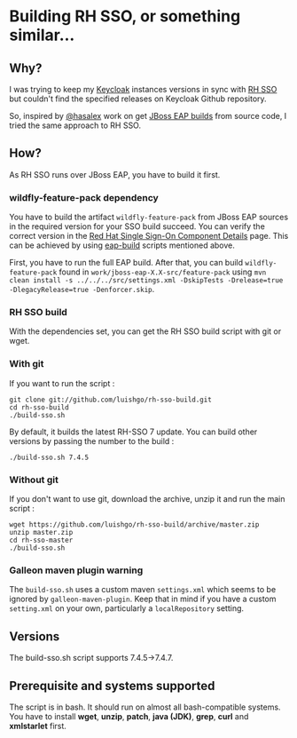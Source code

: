 # Building RH SSO, or something similar...

## Why?

I was trying to keep my [Keycloak](https://github.com/keycloak/keycloak) instances versions in sync with [RH SSO](https://access.redhat.com/products/red-hat-single-sign-on) but couldn't find the specified releases on Keycloak Github repository.

So, inspired by [@hasalex](https://github.com/hasalex) work on get [JBoss EAP builds](https://github.com/hasalex/eap-build) from source code, I tried the same approach to RH SSO.

## How?

As RH SSO runs over JBoss EAP, you have to build it first.
### wildfly-feature-pack dependency

You have to build the artifact `wildfly-feature-pack` from JBoss EAP sources in the required version for your SSO build succeed. You can verify the correct version in the [Red Hat Single Sign-On Component Details](https://access.redhat.com/articles/2342881) page. This can be achieved by using [eap-build](https://github.com/hasalex/eap-build) scripts mentioned above. 

First, you have to run the full EAP build. After that, you can build `wildfly-feature-pack` found in `work/jboss-eap-X.X-src/feature-pack` using `mvn clean install -s ../../../src/settings.xml -DskipTests -Drelease=true -DlegacyRelease=true -Denforcer.skip`.

### RH SSO build

With the dependencies set, you can get the RH SSO build script with git or wget.
### With git

If you want to run the script :

    git clone git://github.com/luishgo/rh-sso-build.git
    cd rh-sso-build
    ./build-sso.sh

By default, it builds the latest RH-SSO 7 update. You can build other versions by passing the number to the build :

    ./build-sso.sh 7.4.5

### Without git

If you don't want to use git, download the archive, unzip it and run the main script :

    wget https://github.com/luishgo/rh-sso-build/archive/master.zip
    unzip master.zip
    cd rh-sso-master
    ./build-sso.sh

### Galleon maven plugin warning

The `build-sso.sh` uses a custom maven `settings.xml` which seems to be ignored by `galleon-maven-plugin`. Keep that in mind if you have a custom `setting.xml` on your own, particularly a `localRepository` setting.

## Versions

The build-sso.sh script supports 7.4.5->7.4.7.

## Prerequisite and systems supported

The script is in bash. It should run on almost all bash-compatible systems. You have to install **wget**, **unzip**, **patch**, **java (JDK)**, **grep**, **curl** and **xmlstarlet** first.
